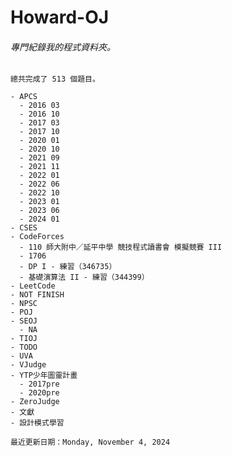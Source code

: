 
# Howard-OJ

###### 專門紀錄我的程式資料夾。

`總共完成了 513 個題目。`

``` 
- APCS
  - 2016 03
  - 2016 10
  - 2017 03
  - 2017 10
  - 2020 01
  - 2020 10
  - 2021 09
  - 2021 11
  - 2022 01
  - 2022 06
  - 2022 10
  - 2023 01
  - 2023 06
  - 2024 01
- CSES
- CodeForces
  - 110 師大附中／延平中學 競技程式讀書會 模擬競賽 III 
  - 1706
  - DP I - 練習（346735）
  - 基礎演算法 II - 練習（344399）
- LeetCode
- NOT FINISH
- NPSC
- POJ
- SEOJ
  - NA
- TIOJ
- TODO
- UVA
- VJudge
- YTP少年圖靈計畫
  - 2017pre
  - 2020pre
- ZeroJudge
- 文獻
- 設計模式學習

```
`最近更新日期：Monday, November 4, 2024`

